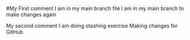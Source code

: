 #My First comment
I am in my main branch file
I am in my main branch to make changes again

My second comment
I am doing stashing exercise
Making changes for GitHub
